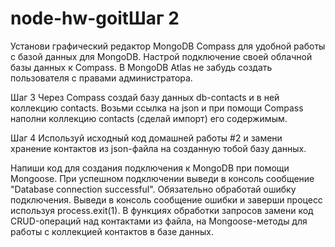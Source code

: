 # node-hw-goitШаг 2
Установи графический редактор MongoDB Compass для удобной работы с базой данных для MongoDB. Настрой подключение своей облачной базы данных к Compass. В MongoDB Atlas не забудь создать пользователя с правами администратора.

Шаг 3
Через Compass создай базу данных db-contacts и в ней коллекцию contacts. Возьми ссылка на json и при помощи Compass наполни коллекцию contacts (сделай импорт) его содержимым.

Шаг 4
Используй исходный код домашней работы #2 и замени хранение контактов из json-файла на созданную тобой базу данных.

Напиши код для создания подключения к MongoDB при помощи Mongoose.
При успешном подключении выведи в консоль сообщение "Database connection successful".
Обязательно обработай ошибку подключения. Выведи в консоль сообщение ошибки и заверши процесс используя process.exit(1).
В функциях обработки запросов замени код CRUD-операций над контактами из файла, на Mongoose-методы для работы с коллекцией контактов в базе данных.
